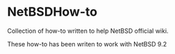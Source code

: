 # NetBSDHow-to

Collection of how-to written to help NetBSD official wiki.

These how-to has been writen to work with NetBSD 9.2



